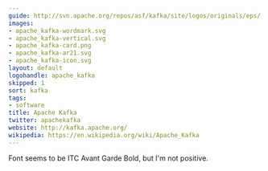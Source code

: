 ```yaml
---
guide: http://svn.apache.org/repos/asf/kafka/site/logos/originals/eps/
images:
- apache_kafka-wordmark.svg
- apache_kafka-vertical.svg
- apache_kafka-card.png
- apache_kafka-ar21.svg
- apache_kafka-icon.svg
layout: default
logohandle: apache_kafka
skipped: 1
sort: kafka
tags:
- software
title: Apache Kafka
twitter: apachekafka
website: http://kafka.apache.org/
wikipedia: https://en.wikipedia.org/wiki/Apache_Kafka
---
```


Font seems to be ITC Avant Garde Bold, but I'm not positive.
